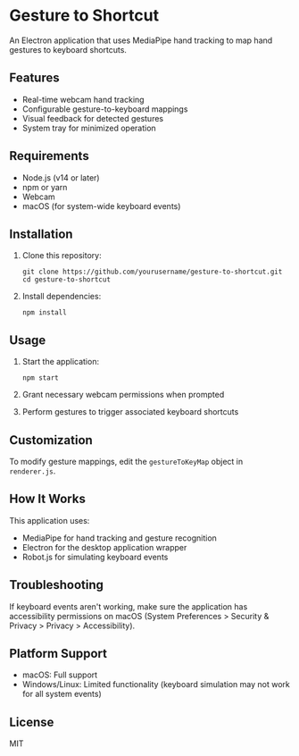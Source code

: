 # Gesture to Shortcut

An Electron application that uses MediaPipe hand tracking to map hand gestures to keyboard shortcuts.

## Features

- Real-time webcam hand tracking
- Configurable gesture-to-keyboard mappings
- Visual feedback for detected gestures
- System tray for minimized operation

## Requirements

- Node.js (v14 or later)
- npm or yarn
- Webcam
- macOS (for system-wide keyboard events)

## Installation

1. Clone this repository:
   ```
   git clone https://github.com/yourusername/gesture-to-shortcut.git
   cd gesture-to-shortcut
   ```

2. Install dependencies:
   ```
   npm install
   ```

## Usage

1. Start the application:
   ```
   npm start
   ```

2. Grant necessary webcam permissions when prompted
3. Perform gestures to trigger associated keyboard shortcuts

## Customization

To modify gesture mappings, edit the `gestureToKeyMap` object in `renderer.js`.

## How It Works

This application uses:
- MediaPipe for hand tracking and gesture recognition
- Electron for the desktop application wrapper
- Robot.js for simulating keyboard events

## Troubleshooting

If keyboard events aren't working, make sure the application has accessibility permissions on macOS (System Preferences > Security & Privacy > Privacy > Accessibility).

## Platform Support

- macOS: Full support
- Windows/Linux: Limited functionality (keyboard simulation may not work for all system events)

## License

MIT
